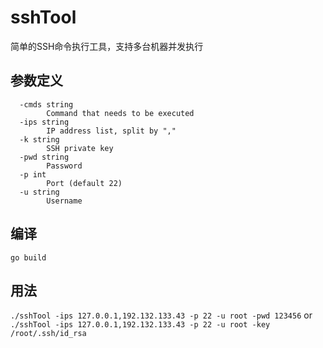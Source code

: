 # sshTool
简单的SSH命令执行工具，支持多台机器并发执行

## 参数定义
```cgo
  -cmds string
        Command that needs to be executed
  -ips string
        IP address list, split by ","
  -k string
        SSH private key
  -pwd string
        Password
  -p int
        Port (default 22)
  -u string
        Username
```
## 编译
``go build``

## 用法
``./sshTool -ips 127.0.0.1,192.132.133.43 -p 22 -u root -pwd 123456``
or
``./sshTool -ips 127.0.0.1,192.132.133.43 -p 22 -u root -key /root/.ssh/id_rsa``

